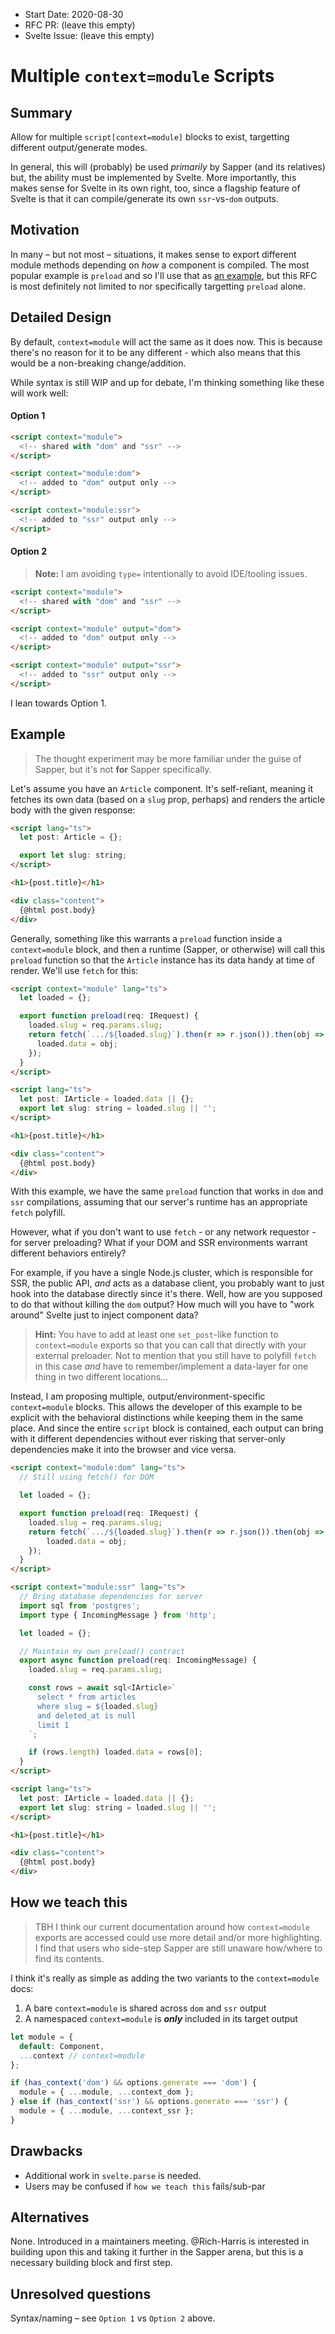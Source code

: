- Start Date: 2020-08-30
- RFC PR: (leave this empty)
- Svelte Issue: (leave this empty)

# Multiple `context=module` Scripts

## Summary

Allow for multiple `script[context=module]` blocks to exist, targetting different output/generate modes.

In general, this will (probably) be used _primarily_ by Sapper (and its relatives) but, the ability must be implemented by Svelte. More importantly, this makes sense for Svelte in its own right, too, since a flagship feature of Svelte is that it can compile/generate its own `ssr`-vs-`dom` outputs.

## Motivation

In many – but not most – situations, it makes sense to export different module methods depending on _how_ a component is compiled. The most popular example is `preload` and so I'll use that as [an example](#example), but this RFC is most definitely not limited to nor specifically targetting `preload` alone.

## Detailed Design

By default, `context=module` will act the same as it does now. This is because there's no reason for it to be any different - which also means that this would be a non-breaking change/addition.

While syntax is still WIP and up for debate, I'm thinking something like these will work well:

#### Option 1

```html
<script context="module">
  <!-- shared with "dom" and "ssr" -->
</script>

<script context="module:dom">
  <!-- added to "dom" output only -->
</script>

<script context="module:ssr">
  <!-- added to "ssr" output only -->
</script>
```

#### Option 2

> **Note:** I am avoiding `type=` intentionally to avoid IDE/tooling issues.

```html
<script context="module">
  <!-- shared with "dom" and "ssr" -->
</script>

<script context="module" output="dom">
  <!-- added to "dom" output only -->
</script>

<script context="module" output="ssr">
  <!-- added to "ssr" output only -->
</script>
```

I lean towards Option 1.


## Example

> The thought experiment may be more familiar under the guise of Sapper, but it's not **for** Sapper specifically.

Let's assume you have an `Article` component. It's self-reliant, meaning it fetches its own data (based on a `slug` prop, perhaps) and renders the article body with the given response:

```html
<script lang="ts">
  let post: Article = {};

  export let slug: string;
</script>

<h1>{post.title}</h1>

<div class="content">
  {@html post.body}
</div>
```

Generally, something like this warrants a `preload` function inside a `context=module` block, and then a runtime (Sapper, or otherwise) will call this `preload` function so that the `Article` instance has its data handy at time of render. We'll use `fetch` for this:

```html
<script context="module" lang="ts">
  let loaded = {};

  export function preload(req: IRequest) {
    loaded.slug = req.params.slug;
    return fetch(`.../${loaded.slug}`).then(r => r.json()).then(obj => {
      loaded.data = obj;
    });
  }
</script>

<script lang="ts">
  let post: IArticle = loaded.data || {};
  export let slug: string = loaded.slug || '';
</script>

<h1>{post.title}</h1>

<div class="content">
  {@html post.body}
</div>
```

With this example, we have the same `preload` function that works in `dom` and `ssr` compilations, assuming that our server's runtime has an appropriate `fetch` polyfill.

However, what if you don't want to use `fetch` - or any network requestor - for server preloading? What if your DOM and SSR environments warrant different behaviors entirely?

For example, if you have a single Node.js cluster, which is responsible for SSR, the public API, _and_ acts as a database client, you probably want to just hook into the database directly since it's there. Well, how are you supposed to do that without killing the `dom` output? How much will you have to "work around" Svelte just to inject component data?

> **Hint:** You have to add at least one `set_post`-like function to `context=module` exports so that you can call that directly with your external preloader. Not to mention that you still have to polyfill `fetch` in this case _and_ have to remember/implement a data-layer for one thing in two different locations...

Instead, I am proposing multiple, output/environment-specific `context=module` blocks.
This allows the developer of this example to be explicit with the behavioral distinctions while keeping them in the same place. And since the entire `script` block is contained, each output can bring with it different  dependencies without ever risking that server-only dependencies make it into the browser and vice versa.

```html
<script context="module:dom" lang="ts">
  // Still using fetch() for DOM

  let loaded = {};

  export function preload(req: IRequest) {
    loaded.slug = req.params.slug;
    return fetch(`.../${loaded.slug}`).then(r => r.json()).then(obj => {
        loaded.data = obj;
    });
  }
</script>

<script context="module:ssr" lang="ts">
  // Bring database dependencies for server
  import sql from 'postgres';
  import type { IncomingMessage } from 'http';

  let loaded = {};

  // Maintain my own preload() contract
  export async function preload(req: IncomingMessage) {
    loaded.slug = req.params.slug;

    const rows = await sql<IArticle>`
      select * from articles 
      where slug = ${loaded.slug}
      and deleted_at is null
      limit 1
    `;

    if (rows.length) loaded.data = rows[0];
  }
</script>

<script lang="ts">
  let post: IArticle = loaded.data || {};
  export let slug: string = loaded.slug || '';
</script>

<h1>{post.title}</h1>

<div class="content">
  {@html post.body}
</div>
```


## How we teach this

> TBH I think our current documentation around how `context=module` exports are accessed could use more detail and/or more highlighting. I find that users who side-step Sapper are still unaware how/where to find its contents.

I think it's really as simple as adding the two variants to the `context=module` docs:

1) A bare `context=module` is shared across `dom` and `ssr` output
2) A namespaced `context=module` is ***only*** included in its target output

```js
let module = {
  default: Component,
  ...context // context=module
};

if (has_context('dom') && options.generate === 'dom') {
  module = { ...module, ...context_dom };
} else if (has_context('ssr') && options.generate === 'ssr') {
  module = { ...module, ...context_ssr };
}
```

## Drawbacks

* Additional work in `svelte.parse` is needed.
* Users may be confused if `how we teach this` fails/sub-par

## Alternatives

None. Introduced in a maintainers meeting.
@Rich-Harris is interested in building upon this and taking it further in the Sapper arena, but this is a necessary building block and first step.

## Unresolved questions

Syntax/naming – see `Option 1` vs `Option 2` above.
